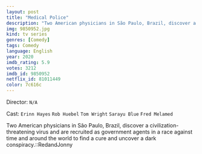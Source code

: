 ```yaml
---
layout: post
title: "Medical Police"
description: "Two American physicians in São Paulo, Brazil, discover a civilization-threatening virus and are recruited as government agents in a race against time and around the world to find a cure and uncover a dark conspiracy.::RedandJonny.."
img: 9850952.jpg
kind: tv series
genres: [Comedy]
tags: Comedy 
language: English
year: 2020
imdb_rating: 5.9
votes: 3212
imdb_id: 9850952
netflix_id: 81011449
color: 7c616c
---
```

Director: `N/A`  

Cast: `Erinn Hayes` `Rob Huebel` `Tom Wright` `Sarayu Blue` `Fred Melamed` 

Two American physicians in São Paulo, Brazil, discover a civilization-threatening virus and are recruited as government agents in a race against time and around the world to find a cure and uncover a dark conspiracy.::RedandJonny